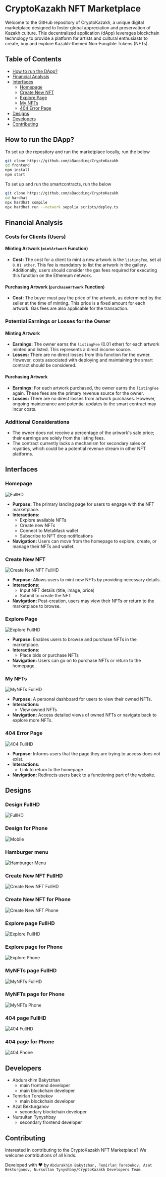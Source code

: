 # CryptoKazakh NFT Marketplace
Welcome to the GitHub repository of CryptoKazakh, a unique digital marketplace designed to foster global appreciation and preservation of Kazakh culture. This decentralized application (dApp) leverages blockchain technology to provide a platform for artists and cultural enthusiasts to create, buy and explore Kazakh-themed Non-Fungible Tokens (NFTs).

## Table of Contents
- [How to run the DApp?](#how-to-run-the-dapp)
- [Financial Analysis](#financial-analysis)
- [Interfaces](#interfaces)
  - [Homepage](#homepage)
  - [Create New NFT](#create-new-nft)
  - [Explore Page](#explore-page)
  - [My NFTs](#my-nfts)
  - [404 Error Page](#404-error-page)
- [Designs](#designs)
- [Developers](#developers)
- [Contributing](#contributing)

## How to run the DApp?

To set up the repository and run the marketplace locally, run the below
```bash
git clone https://github.com/aBacoding/CryptoKazakh
cd frontend
npm install
npm start
```

To set up and run the smartcontracts, run the below
```bash
git clone https://github.com/aBacoding/CryptoKazakh
cd hardhat
npx hardhat compile
npx hardhat run --network sepolia scripts/deploy.ts
```

## Financial Analysis

### Costs for Clients (Users)

#### Minting Artwork (`mintArtwork` Function)

- **Cost:** The cost for a client to mint a new artwork is the `listingFee`, set at `0.01 ether`. This fee is mandatory to list the artwork in the gallery. Additionally, users should consider the gas fees required for executing this function on the Ethereum network.

#### Purchasing Artwork (`purchaseArtwork` Function)

- **Cost:** The buyer must pay the price of the artwork, as determined by the seller at the time of minting. This price is a fixed amount for each artwork. Gas fees are also applicable for the transaction.

### Potential Earnings or Losses for the Owner

#### Minting Artwork

- **Earnings:** The owner earns the `listingFee` (0.01 ether) for each artwork minted and listed. This represents a direct income source.
- **Losses:** There are no direct losses from this function for the owner. However, costs associated with deploying and maintaining the smart contract should be considered.

#### Purchasing Artwork

- **Earnings:** For each artwork purchased, the owner earns the `listingFee` again. These fees are the primary revenue source for the owner.
- **Losses:** There are no direct losses from artwork purchases. However, ongoing maintenance and potential updates to the smart contract may incur costs.

### Additional Considerations

- The owner does not receive a percentage of the artwork's sale price; their earnings are solely from the listing fees.
- The contract currently lacks a mechanism for secondary sales or royalties, which could be a potential revenue stream in other NFT platforms.

## Interfaces

### Homepage

![FullHD](https://github.com/aBacoding/CryptoKazakh/assets/97093590/278bb6e5-2cbd-4abd-b8f2-2ad8ba6b4f72)

- **Purpose:** The primary landing page for users to engage with the NFT marketplace.
- **Interactions:** 
  - Explore available NFTs
  - Create new NFTs
  - Connect to MetaMask wallet
  - Subscribe to NFT drop notifications
- **Navigation:** Users can move from the homepage to explore, create, or manage their NFTs and wallet.

### Create New NFT

![Create New NFT FullHD](https://github.com/aBacoding/CryptoKazakh/assets/97093590/cfbc5f39-2ec1-47ee-9ace-238ada7e4785)

- **Purpose:** Allows users to mint new NFTs by providing necessary details.
- **Interactions:** 
  - Input NFT details (title, image, price)
  - Submit to create the NFT
- **Navigation:** Post-creation, users may view their NFTs or return to the marketplace to browse.

### Explore Page

![Explore FullHD](https://github.com/aBacoding/CryptoKazakh/assets/97093590/f704ac15-c705-4570-ad64-f7b96334bd41)

- **Purpose:** Enables users to browse and purchase NFTs in the marketplace.
- **Interactions:** 
  - Place bids or purchase NFTs
- **Navigation:** Users can go on to purchase NFTs or return to the homepage.

### My NFTs

![MyNFTs FullHD](https://github.com/aBacoding/CryptoKazakh/assets/97093590/20a01941-8371-4e16-a583-5117d113ac4d)

- **Purpose:** A personal dashboard for users to view their owned NFTs.
- **Interactions:** 
  - View owned NFTs
- **Navigation:** Access detailed views of owned NFTs or navigate back to explore more NFTs.

### 404 Error Page

![404 FullHD](https://github.com/aBacoding/CryptoKazakh/assets/97093590/3ffb65a2-ed92-49c1-8ae8-a50d4c24839d)

- **Purpose:** Informs users that the page they are trying to access does not exist.
- **Interactions:** 
  - Link to return to the homepage
- **Navigation:** Redirects users back to a functioning part of the website.

## Designs

### Design FullHD
![FullHD](https://github.com/aBacoding/CryptoKazakh/assets/97093590/278bb6e5-2cbd-4abd-b8f2-2ad8ba6b4f72)

### Design for Phone
![Mobile](https://github.com/aBacoding/CryptoKazakh/assets/97093590/b11c1b91-07f8-4a78-bc04-47ba767fa9f3)

### Hamburger menu
![Hamburger Menu](https://github.com/aBacoding/CryptoKazakh/assets/97093590/fca0672f-f922-433a-aeb8-0b20c34a98db)

### Create New NFT FullHD
![Create New NFT FullHD](https://github.com/aBacoding/CryptoKazakh/assets/97093590/cfbc5f39-2ec1-47ee-9ace-238ada7e4785)

### Create New NFT for Phone
![Create New NFT Phone](https://github.com/aBacoding/CryptoKazakh/assets/97093590/fca3b956-9729-4d5c-9097-b734441361d1)

### Explore page FullHD
![Explore FullHD](https://github.com/aBacoding/CryptoKazakh/assets/97093590/f704ac15-c705-4570-ad64-f7b96334bd41)

### Explore page for Phone
![Explore Phone](https://github.com/aBacoding/CryptoKazakh/assets/97093590/7e7b50ea-ec1d-4943-91ae-09bc07d0efec)

### MyNFTs page FullHD
![MyNFTs FullHD](https://github.com/aBacoding/CryptoKazakh/assets/97093590/20a01941-8371-4e16-a583-5117d113ac4d)

### MyNFTs page for Phone
![MyNFTs Phone](https://github.com/aBacoding/CryptoKazakh/assets/97093590/9366f158-5c15-4c7b-87ba-7d91cd6fcb65)

### 404 page FullHD
![404 FullHD](https://github.com/aBacoding/CryptoKazakh/assets/97093590/3ffb65a2-ed92-49c1-8ae8-a50d4c24839d)

### 404 page for Phone
![404 Phone](https://github.com/aBacoding/CryptoKazakh/assets/97093590/6229ca77-316d-4132-a59a-aa1e6fa04ddc)

## Developers

- Abdurakhim Bakytzhan
  - main frontend developer
  - main blockchain developer 
- Temirlan Torebekov
  - main blockchain developer 
- Azat Bekturganov
  - secondary blockchain developer
- Nursultan Tynyshbay
  - secondary frontend developer

## Contributing

Interested in contributing to the CryptoKazakh NFT Marketplace? We welcome contributions of all kinds.

Developed with ❤️ by `Abdurakhim Bakytzhan, Temirlan Torebekov, Azat Bekturganov, Nursultan Tynyshbay/CryptoKazakh Developers Team`
